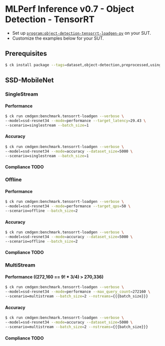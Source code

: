 # MLPerf Inference v0.7 - Object Detection - TensorRT

- Set up [`program:object-detection-tensorrt-loadgen-py`](https://github.com/ctuning/ck-mlperf/blob/master/program/object-detection-tensorrt-loadgen-py/README.md) on your SUT.
- Customize the examples below for your SUT.

## Prerequisites

```bash
$ ck install package --tags=dataset,object-detection,preprocessed,using-opencv,full,side.1200 --ask
```

<a name="ssd-resnet34"></a>
## SSD-MobileNet

<a name="singlestream"></a>
### SingleStream

#### Performance

```bash
$ ck run cmdgen:benchmark.tensorrt-loadgen --verbose \
--model=ssd-resnet34 --mode=performance --target_latency=29.43 \
--scenario=singlestream --batch_size=1
```

#### Accuracy

```bash
$ ck run cmdgen:benchmark.tensorrt-loadgen --verbose \
--model=ssd-resnet34 --mode=accuracy --dataset_size=5000 \
--scenario=singlestream --batch_size=1
```

#### Compliance **TODO**


<a name="offline"></a>
### Offline

#### Performance

```bash
$ ck run cmdgen:benchmark.tensorrt-loadgen --verbose \
--model=ssd-resnet34 --mode=performance --target_qps=50 \
--scenario=offline --batch_size=2
```

#### Accuracy

```bash
$ ck run cmdgen:benchmark.tensorrt-loadgen --verbose \
--model=ssd-resnet34 --mode=accuracy --dataset_size=5000 \
--scenario=offline --batch_size=2
```

#### Compliance **TODO**


<a name="multistream"></a>
### MultiStream

#### Performance ((272,160 == 9! * 3/4) > 270,336)

```bash
$ ck run cmdgen:benchmark.tensorrt-loadgen --verbose \
--model=ssd-resnet34 --mode=performance --max_query_count=272160 \
--scenario=multistream --batch_size=2 --nstreams={{{batch_size}}}
```

#### Accuracy

```bash
$ ck run cmdgen:benchmark.tensorrt-loadgen --verbose \
--model=ssd-resnet34 --mode=accuracy --dataset_size=5000 \
--scenario=multistream --batch_size=2 --nstreams={{{batch_size}}}
```

#### Compliance **TODO**

